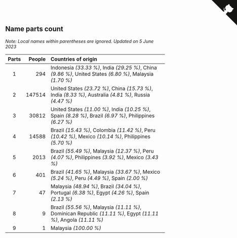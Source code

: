 ## Name parts count

*Note: Local names within parentheses are ignored.*
*Updated on  5 June 2023*

| Parts | People | Countries of origin |
| :--: | ---: | :--- |
| 1 | 294 | Indonesia *(33.33 %)*, India *(29.25 %)*, China *(9.86 %)*, United States *(6.80 %)*, Malaysia *(1.70 %)* |
| 2 | 147514 | United States *(23.72 %)*, China *(15.73 %)*, India *(8.33 %)*, Australia *(4.81 %)*, Russia *(4.47 %)* |
| 3 | 30812 | United States *(11.00 %)*, India *(10.25 %)*, Spain *(8.28 %)*, Brazil *(6.97 %)*, Philippines *(6.27 %)* |
| 4 | 14588 | Brazil *(15.43 %)*, Colombia *(11.42 %)*, Peru *(10.42 %)*, Mexico *(10.14 %)*, Philippines *(5.70 %)* |
| 5 | 2013 | Brazil *(55.49 %)*, Malaysia *(12.37 %)*, Peru *(4.07 %)*, Philippines *(3.92 %)*, Mexico *(3.43 %)* |
| 6 | 401 | Brazil *(41.65 %)*, Malaysia *(33.67 %)*, Mexico *(5.24 %)*, Peru *(4.49 %)*, Spain *(2.00 %)* |
| 7 | 47 | Malaysia *(48.94 %)*, Brazil *(34.04 %)*, Portugal *(6.38 %)*, Egypt *(4.26 %)*, Spain *(2.13 %)* |
| 8 | 9 | Brazil *(55.56 %)*, Malaysia *(11.11 %)*, Dominican Republic *(11.11 %)*, Egypt *(11.11 %)*, Angola *(11.11 %)* |
| 9 | 1 | Malaysia *(100.00 %)* |


<a href="https://github.com/JustinTimeCuber/wca_statistics" class="github-corner" aria-label="View source on Github"><svg width="80" height="80" viewBox="0 0 250 250" style="fill:#151513; color:#fff; position: absolute; top: 0; border: 0; right: 0;" aria-hidden="true"><path d="M0,0 L115,115 L130,115 L142,142 L250,250 L250,0 Z"></path><path d="M128.3,109.0 C113.8,99.7 119.0,89.6 119.0,89.6 C122.0,82.7 120.5,78.6 120.5,78.6 C119.2,72.0 123.4,76.3 123.4,76.3 C127.3,80.9 125.5,87.3 125.5,87.3 C122.9,97.6 130.6,101.9 134.4,103.2" fill="currentColor" style="transform-origin: 130px 106px;" class="octo-arm"></path><path d="M115.0,115.0 C114.9,115.1 118.7,116.5 119.8,115.4 L133.7,101.6 C136.9,99.2 139.9,98.4 142.2,98.6 C133.8,88.0 127.5,74.4 143.8,58.0 C148.5,53.4 154.0,51.2 159.7,51.0 C160.3,49.4 163.2,43.6 171.4,40.1 C171.4,40.1 176.1,42.5 178.8,56.2 C183.1,58.6 187.2,61.8 190.9,65.4 C194.5,69.0 197.7,73.2 200.1,77.6 C213.8,80.2 216.3,84.9 216.3,84.9 C212.7,93.1 206.9,96.0 205.4,96.6 C205.1,102.4 203.0,107.8 198.3,112.5 C181.9,128.9 168.3,122.5 157.7,114.1 C157.9,116.9 156.7,120.9 152.7,124.9 L141.0,136.5 C139.8,137.7 141.6,141.9 141.8,141.8 Z" fill="currentColor" class="octo-body"></path></svg></a><style>.github-corner:hover .octo-arm{animation:octocat-wave 560ms ease-in-out}@keyframes octocat-wave{0%,100%{transform:rotate(0)}20%,60%{transform:rotate(-25deg)}40%,80%{transform:rotate(10deg)}}@media (max-width:500px){.github-corner:hover .octo-arm{animation:none}.github-corner .octo-arm{animation:octocat-wave 560ms ease-in-out}}</style>
